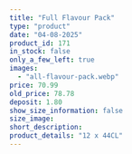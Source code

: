 ```yaml
---
title: "Full Flavour Pack"
type: "product"
date: "04-08-2025"
product_id: 171
in_stock: false
only_a_few_left: true
images:
  - "all-flavour-pack.webp"
price: 70.99
old_price: 78.78
deposit: 1.80
show_size_information: false
size_image:
short_description:
product_details: "12 x 44CL"
---
```



